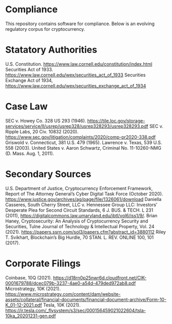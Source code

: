 # Compliance
This repository contains software for compliance. Below is an evolving regulatory corpus for cryptocurrency.

# Statatory Authorities

U.S. Constitution. https://www.law.cornell.edu/constitution/index.html
Securities Act of 1933. https://www.law.cornell.edu/wex/securities_act_of_1933
Securities Exchange Act of 1934, https://www.law.cornell.edu/wex/securities_exchange_act_of_1934

# Case Law

SEC v. Howey Co. 328 US 293 (1946). https://tile.loc.gov/storage-services/service/ll/usrep/usrep328/usrep328293/usrep328293.pdf
SEC v. Ripple Labs, 20 Civ. 10832 (2020). https://www.sec.gov/litigation/complaints/2020/comp-pr2020-338.pdf
Griswold v. Connecticut, 381 U.S. 479 (1965).
Lawrence v. Texas, 539 U.S. 558 (2003). 
United States v. Aaron Schwartz, Criminal No. 11-10260-NMG (D. Mass. Aug. 1, 2011).

# Secondary Sources

U.S. Department of Justice, Cryptocurrency Enforcement Framework, Report of The Attorney General’s Cyber
Digital Task Force (October 2020). https://www.justice.gov/archives/ag/page/file/1326061/download
Daniella Casseres, South Cherry Street, LLC v. Hennessee Group LLC: Investors’ Desperate Plea for Second
Circuit Standards, 6 J. BUS. & TECH. L 231 (2011), https://digitalcommons.law.umaryland.edu/jbtl/vol6/iss1/9/.
Brian Haney, Cryptosecurity: An Analysis of Cryptocurrency Security and Securities, Tulne Journal of Technology & Intellectual Property, Vol. 24 (2021). https://papers.ssrn.com/sol3/papers.cfm?abstract_id=3880112
Riley T. Svikhart, Blockchain’s Big Hurdle, 70 STAN. L. REV. ONLINE 100, 101 (2017).

# Corporate Filings

Coinbase, 10Q (2021). https://d18rn0p25nwr6d.cloudfront.net/CIK-0001679788/dcec079b-3237-4ae0-a54d-479ded972ab8.pdf
Microstrategy, 10K (2021). https://www.microstrategy.com/content/dam/website-assets/collateral/financial-documents/financial-document-archive/Form-10-K_01-12-2021.pdf
Tesla, 10K (2021). https://ir.tesla.com/_flysystem/s3/sec/000156459021022604/tsla-10ka_20201231-gen.pdf

